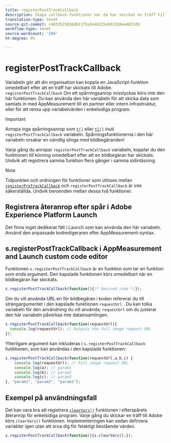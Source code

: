 ```yaml
---
title: registerPostTrackCallback
description: Skapa callback-funktioner när du har skickat en träff till Adobe.
translation-type: tm+mt
source-git-commit: c4833525816d81175a3446215eb92310ee4021dd
workflow-type: tm+mt
source-wordcount: '294'
ht-degree: 0%

---
```



# registerPostTrackCallback

Variabeln gör att din organisation kan koppla en JavaScript-funktion omedelbart efter att en träff har skickats till Adobe. `registerPostTrackCallback` Om ett spårningsanrop misslyckas körs inte den här funktionen. Du kan använda den här variabeln för att skicka data som samlats in med AppMeasurement till en partner eller intern infrastruktur, eller för att rensa upp variabelvärden i enkelsidiga program.

>[!IMPORTANT]
>
>Anropa inga spårningsanrop som [`t()`](t-method.md) eller [`tl()`](tl-method.md) inuti `registerPostTrackCallback` variabeln. Spårningsfunktionerna i den här variabeln orsakar en oändlig slinga med bildbegäranden!

Varje gång du anropar `registerPostTrackCallback` variabeln, kopplar du den funktionen till körning omedelbart efter att en bildbegäran har skickats. Undvik att registrera samma funktion flera gånger i samma sidinläsning.

>[!NOTE]
>
>Tidpunkten och ordningen för funktioner som utlöses mellan [`registerPreTrackCallback`](registerpretrackcallback.md) och `registerPostTrackCallback` är inte säkerställda. Undvik beroenden mellan dessa två funktioner.

## Registrera återanrop efter spår i Adobe Experience Platform Launch

Det finns inget dedikerat fält i Launch som kan använda den här variabeln. Använd den anpassade kodredigeraren efter AppMeasurement-syntax.

## s.registerPostTrackCallback i AppMeasurement and Launch custom code editor

Funktionen `s.registerPostTrackCallback` är en funktion som tar en funktion som enda argument. Den kapslade funktionen körs omedelbart när en bildbegäran har skickats.

```js
s.registerPostTrackCallback(function(){/* Desired code */});
```

Om du vill använda URL:en för bildbegäran i koden refererar du till strängargumentet i den kapslade funktionen `requestUrl` . Du kan tolka variabeln för den användning du vill använda; `requestUrl` om du justerar den här variabeln påverkas inte datainsamlingen.

```js
s.registerPostTrackCallback(function(requestUrl){
  console.log(requestUrl); // Outputs the full image request URL
});
```

Ytterligare argument kan inkluderas i `s.registerPostTrackCallback` funktionen, som kan användas i den kapslade funktionen:

```js
s.registerPostTrackCallback(function(requestUrl,a,b,c) {
    console.log(requestUrl); // Full image request URL
    console.log(a); // param1
    console.log(b); // param2
    console.log(c); // param3
}, "param1", "param2", "param3");
```

## Exempel på användningsfall

Det kan vara bra att registrera [`clearVars()`](clearvars.md) funktionen i efterspårets återanrop för enkelsidiga program. Varje gång du skickar en träff till Adobe körs `clearVars()` funktionen. Implementeringen kan sedan definiera variabler igen utan att oroa dig för felaktigt bestående värden.

```js
s.registerPostTrackCallback(function(){s.clearVars();});
```
